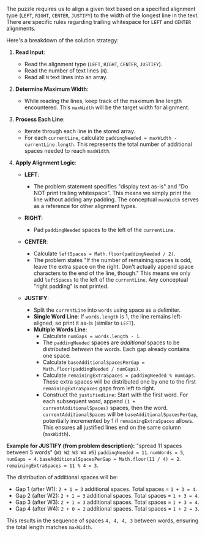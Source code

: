 The puzzle requires us to align a given text based on a specified alignment type (`LEFT`, `RIGHT`, `CENTER`, `JUSTIFY`) to the width of the longest line in the text. There are specific rules regarding trailing whitespace for `LEFT` and `CENTER` alignments.

Here's a breakdown of the solution strategy:

1.  **Read Input**:
    *   Read the alignment type (`LEFT`, `RIGHT`, `CENTER`, `JUSTIFY`).
    *   Read the number of text lines (`N`).
    *   Read all `N` text lines into an array.

2.  **Determine Maximum Width**:
    *   While reading the lines, keep track of the maximum line length encountered. This `maxWidth` will be the target width for alignment.

3.  **Process Each Line**:
    *   Iterate through each line in the stored array.
    *   For each `currentLine`, calculate `paddingNeeded = maxWidth - currentLine.length`. This represents the total number of additional spaces needed to reach `maxWidth`.

4.  **Apply Alignment Logic**:

    *   **LEFT**:
        *   The problem statement specifies "display text as-is" and "Do NOT print trailing whitespace". This means we simply print the line without adding any padding. The conceptual `maxWidth` serves as a reference for other alignment types.

    *   **RIGHT**:
        *   Pad `paddingNeeded` spaces to the left of the `currentLine`.

    *   **CENTER**:
        *   Calculate `leftSpaces = Math.floor(paddingNeeded / 2)`.
        *   The problem states "If the number of remaining spaces is odd, leave the extra space on the right. Don't actually append space characters to the end of the line, though." This means we only add `leftSpaces` to the left of the `currentLine`. Any conceptual "right padding" is not printed.

    *   **JUSTIFY**:
        *   Split the `currentLine` into `words` using space as a delimiter.
        *   **Single Word Line**: If `words.length` is 1, the line remains left-aligned, so print it as-is (similar to `LEFT`).
        *   **Multiple Words Line**:
            *   Calculate `numGaps = words.length - 1`.
            *   The `paddingNeeded` spaces are *additional* spaces to be distributed *between* the words. Each gap already contains one space.
            *   Calculate `baseAdditionalSpacesPerGap = Math.floor(paddingNeeded / numGaps)`.
            *   Calculate `remainingExtraSpaces = paddingNeeded % numGaps`. These extra spaces will be distributed one by one to the first `remainingExtraSpaces` gaps from left to right.
            *   Construct the `justifiedLine`: Start with the first word. For each subsequent word, append `(1 + currentAdditionalSpaces)` spaces, then the word. `currentAdditionalSpaces` will be `baseAdditionalSpacesPerGap`, potentially incremented by 1 if `remainingExtraSpaces` allows. This ensures all justified lines end on the same column (`maxWidth`).

**Example for JUSTIFY (from problem description):**
"spread 11 spaces between 5 words" (`W1 W2 W3 W4 W5`)
`paddingNeeded = 11`. `numWords = 5`, `numGaps = 4`.
`baseAdditionalSpacesPerGap = Math.floor(11 / 4) = 2`.
`remainingExtraSpaces = 11 % 4 = 3`.

The distribution of additional spaces will be:
*   Gap 1 (after W1): `2 + 1 = 3` additional spaces. Total spaces = `1 + 3 = 4`.
*   Gap 2 (after W2): `2 + 1 = 3` additional spaces. Total spaces = `1 + 3 = 4`.
*   Gap 3 (after W3): `2 + 1 = 3` additional spaces. Total spaces = `1 + 3 = 4`.
*   Gap 4 (after W4): `2 + 0 = 2` additional spaces. Total spaces = `1 + 2 = 3`.

This results in the sequence of spaces `4, 4, 4, 3` between words, ensuring the total length matches `maxWidth`.
